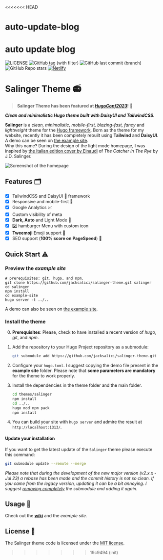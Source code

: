<<<<<<< HEAD
# auto-update-blog
auto update blog
=======
![LICENSE](https://img.shields.io/badge/license-MIT-blue.svg)
![GitHub tag (with filter)](https://img.shields.io/github/v/tag/jacksalici/salinger-theme?color=white)
![GitHub last commit (branch)](https://img.shields.io/github/last-commit/jacksalici/salinger-theme/main?logo=github) ![GitHub Repo stars](https://img.shields.io/github/stars/jacksalici/salinger-theme?style=flat)
[![Netlify](https://img.shields.io/netlify/99a88efb-3c01-4c65-bd6e-842bc8122ab4?logo=netlify&label=Demo%20website)](https://salinger-hugo-theme.netlify.app)

# Salinger Theme 📻

> __Salinger Theme has been featured at [_HugoConf2023_](https://www.youtube.com/watch?v=PpT8JE5BbZI)!__ 🥳

___Clean and minimalistic Hugo theme built with DaisyUI and TailwindCSS.___


__Salinger__ is a _clean, minimalistic, mobile-first, blazing-fast, fancy_ and _lightweight_ theme for the [Hugo framework](https://gohugo.io).
Born as the theme for my website, recently it has been completely rebuilt using __Tailwind__ and __DaisyUI__. A demo can be seen on [the example site](https://salinger-hugo-theme.netlify.app).    
Why this name? During the design of the light mode homepage, I was inspired by [the Italian edition cover by Einaudi](https://duckduckgo.com/?q=il+giovane+holden+by+j.d.+salinger+einaudi+1961&t=h_&ia=images&iax=images&iaf=color%3AWhite) of _The Catcher in The Rye_ by J.D. Salinger.


![Screenshot of the homepage](https://raw.githubusercontent.com/jacksalici/salinger-theme/main/images/tn.jpg)

## Features 🗂️

- [x] TailwindCSS and DaisyUI 🌼 framework 
- [x] Responsive and mobile-first 📲
- [x] Google Analytics 📈
- [x] Custom visibility of meta
- [x] __Dark, Auto__ and Light Mode 🌚
- [x] 2️⃣ hamburger Menu with custom icon
- [x] __Tweemoji__ Emoji support 🐧
- [x] SEO support (**100% score on PageSpeed**) 🚀

## Quick Start ⚠️

### Preview the _example site_  

```shell
# prerequisites: git, hugo, and npm.
git clone https://github.com/jacksalici/salinger-theme.git salinger
cd salinger
npm install
cd example-site
hugo server -t ../..
```

A demo can also be seen on [the example site](https://salinger-hugo-theme.netlify.app).  

### Install the theme

0. **Prerequisites**: Please, check to have installed a recent version of _hugo_, _git_, and _npm_.

1. Add the repository to your Hugo Project repository as a submodule: 

    ```bash
    git submodule add https://github.com/jacksalici/salinger-theme.git themes/salinger
    ```

2. Configure your `hugo.toml`. I suggest copying the demo file present in the __example site__ folder. Please note that **some parameters are mandatory** for the theme to work properly.

3. Install the dependencies in the theme folder and the main folder.

    ```bash
    cd themes/salinger
    npm install
    cd ../..
    hugo mod npm pack 
    npm install
    ```

4. You can build your site with `hugo server` and admire the result at `http://localhost:1313/`.

#### Update your installation

If you want to get the latest update of the `Salinger` theme please execute this command:

```bash
git submodule update --remote --merge
```

_Please note that during the development of the new major version (v2.x.x - Jul 23) a rebase has been made and the commit history is not so clean. If you came from the legacy version, updating it can be a bit annoying. I suggest [removing completely](https://gist.github.com/myusuf3/7f645819ded92bda6677) the submodule and adding it again._

## Usage 📐

Check out the [__wiki__](https://github.com/jacksalici/salinger-theme/wiki) and the _example site_. 

## License 📜

The Salinger theme code is licensed under the [MIT license](https://github.com/jacksalici/salinger-theme/blob/master/LICENSE).
>>>>>>> 19c9494 (init)
